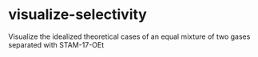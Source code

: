 # visualize-selectivity
Visualize the idealized theoretical cases of an equal mixture of two gases separated with STAM-17-OEt
